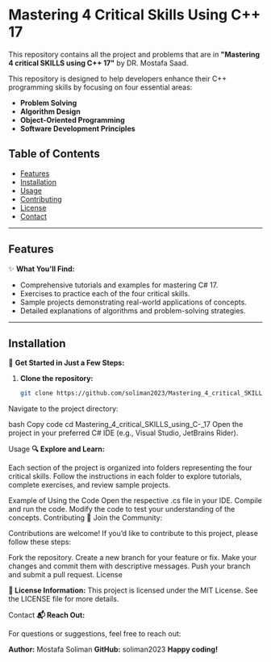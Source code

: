 # Mastering 4 Critical Skills Using C++ 17
This repository contains all the project and problems that are in **"Mastering 4 critical SKILLS using C++ 17"** by DR. Mostafa Saad.

This repository is designed to help developers enhance their C++ programming skills by focusing on four essential areas:

- **Problem Solving**
- **Algorithm Design**
- **Object-Oriented Programming**
- **Software Development Principles**

## Table of Contents

- [Features](#features)
- [Installation](#installation)
- [Usage](#usage)
- [Contributing](#contributing)
- [License](#license)
- [Contact](#contact)

---

## Features

✨ **What You'll Find:**

- Comprehensive tutorials and examples for mastering C# 17.
- Exercises to practice each of the four critical skills.
- Sample projects demonstrating real-world applications of concepts.
- Detailed explanations of algorithms and problem-solving strategies.

---

## Installation

🚀 **Get Started in Just a Few Steps:**

1. **Clone the repository:**

   ```bash
   git clone https://github.com/soliman2023/Mastering_4_critical_SKILLS_using_C-_17.git
Navigate to the project directory:

bash
Copy code
cd Mastering_4_critical_SKILLS_using_C-_17
Open the project in your preferred C# IDE (e.g., Visual Studio, JetBrains Rider).

Usage
**🔍 Explore and Learn:**

Each section of the project is organized into folders representing the four critical skills. Follow the instructions in each folder to explore tutorials, complete exercises, and review sample projects.

Example of Using the Code
Open the respective .cs file in your IDE.
Compile and run the code.
Modify the code to test your understanding of the concepts.
Contributing
🤝 Join the Community:

Contributions are welcome! If you’d like to contribute to this project, please follow these steps:

Fork the repository.
Create a new branch for your feature or fix.
Make your changes and commit them with descriptive messages.
Push your branch and submit a pull request.
License

**📄 License Information:** This project is licensed under the MIT License. See the LICENSE file for more details.

Contact
**📬 Reach Out:**

For questions or suggestions, feel free to reach out:

**Author:** Mostafa Soliman
**GitHub:** soliman2023
**Happy coding!**
